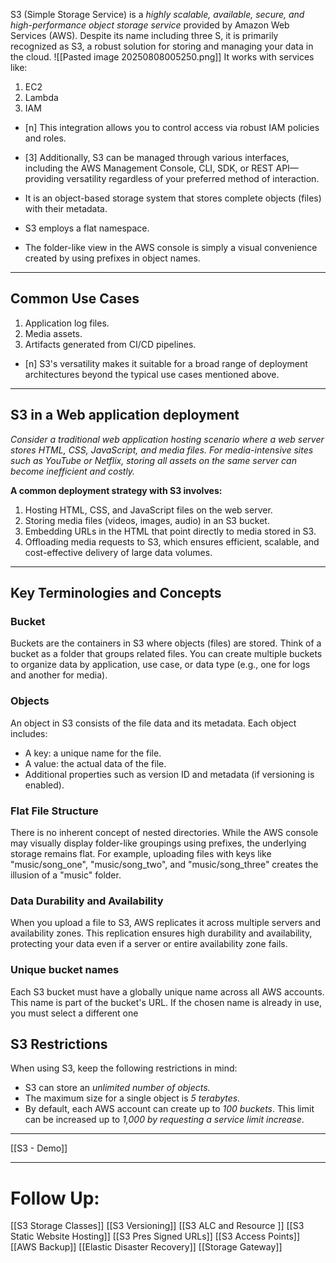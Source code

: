 S3 (Simple Storage Service) is a *highly scalable, available, secure, and high-performance object storage service* provided by Amazon Web Services (AWS). Despite its name including three S, it is primarily recognized as S3, a robust solution for storing and managing your data in the cloud.
![[Pasted image 20250808005250.png]]
It works with services like:
1. EC2
2. Lambda
3. IAM
- [n] This integration allows you to control access via robust IAM policies and roles.
- [3] Additionally, S3 can be managed through various interfaces, including the AWS Management Console, CLI, SDK, or REST API—providing versatility regardless of your preferred method of interaction.

- It is an object-based storage system that stores complete objects (files) with their metadata.
- S3 employs a flat namespace.
- The folder-like view in the AWS console is simply a visual convenience created by using prefixes in object names.
---
## Common Use Cases
1. Application log files.
2. Media assets.
3. Artifacts generated from CI/CD pipelines.

- [n] S3's versatility makes it suitable for a broad range of deployment architectures beyond the typical use cases mentioned above.
---
## S3 in a Web application deployment
_Consider a traditional web application hosting scenario where a web server stores HTML, CSS, JavaScript, and media files. For media-intensive sites such as YouTube or Netflix, storing all assets on the same server can become inefficient and costly._

**A common deployment strategy with S3 involves:**
1. Hosting HTML, CSS, and JavaScript files on the web server.
2. Storing media files (videos, images, audio) in an S3 bucket.
3. Embedding URLs in the HTML that point directly to media stored in S3.
4. Offloading media requests to S3, which ensures efficient, scalable, and cost-effective delivery of large data volumes.
---
## Key Terminologies and Concepts
### Bucket
Buckets are the containers in S3 where objects (files) are stored. Think of a bucket as a folder that groups related files. You can create multiple buckets to organize data by application, use case, or data type (e.g., one for logs and another for media).
### Objects
An object in S3 consists of the file data and its metadata. Each object includes:
- A key: a unique name for the file.
- A value: the actual data of the file.
- Additional properties such as version ID and metadata (if versioning is enabled).
### Flat File Structure
There is no inherent concept of nested directories. While the AWS console may visually display folder-like groupings using prefixes, the underlying storage remains flat. For example, uploading files with keys like "music/song_one", "music/song_two", and "music/song_three" creates the illusion of a "music" folder.
### Data Durability and Availability
When you upload a file to S3, AWS replicates it across multiple servers and availability zones. This replication ensures high durability and availability, protecting your data even if a server or entire availability zone fails.
### Unique bucket names
Each S3 bucket must have a globally unique name across all AWS accounts. This name is part of the bucket's URL. If the chosen name is already in use, you must select a different one
## S3 Restrictions
When using S3, keep the following restrictions in mind:
- S3 can store an _unlimited number of objects._
- The maximum size for a single object is _5 terabytes._
- By default, each AWS account can create up to _100 buckets_. This limit can be increased up to _1,000 by requesting a service limit increase_.
---

[[S3 - Demo]]

---
# Follow Up:

[[S3 Storage Classes]]
[[S3 Versioning]]
[[S3 ALC and Resource ]]
[[S3 Static Website Hosting]]
[[S3 Pres Signed URLs]]
[[S3 Access Points]]
[[AWS Backup]]
[[Elastic Disaster Recovery]]
[[Storage Gateway]]
